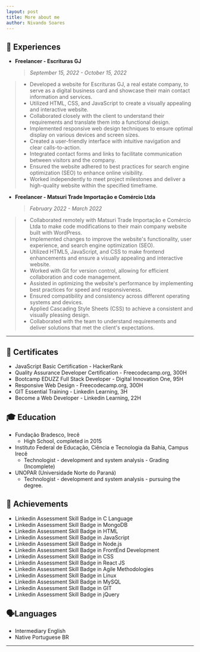 ```yaml
---
layout: post
title: More about me
author: Nivando Soares
---
```


## 💼 Experiences



- **Freelancer - Escrituras GJ**

  > *September 15, 2022 - October 15, 2022*

>
>- Developed a website for Escrituras GJ, a real estate company, to serve as a digital business card and showcase their main contact information and services.
>- Utilized HTML, CSS, and JavaScript to create a visually appealing and interactive website.
>- Collaborated closely with the client to understand their requirements and translate them into a functional design.
>- Implemented responsive web design techniques to ensure optimal display on various devices and screen sizes.
>- Created a user-friendly interface with intuitive navigation and clear calls-to-action.
>- Integrated contact forms and links to facilitate communication between visitors and the company.
>- Ensured the website adhered to best practices for search engine optimization (SEO) to enhance online visibility.
>- Worked independently to meet project milestones and deliver a high-quality website within the specified timeframe.



- **Freelancer - Matsuri Trade Importação e Comércio Ltda**

  > *February 2022 - March 2022*

>
>
>- Collaborated remotely with Matsuri Trade Importação e Comércio Ltda to make code modifications to their main company website built with WordPress.
>- Implemented changes to improve the website's functionality, user experience, and search engine optimization (SEO).
>- Utilized HTML5, JavaScript, and CSS to make frontend enhancements and ensure a visually appealing and interactive website.
>- Worked with Git for version control, allowing for efficient collaboration and code management.
>- Assisted in optimizing the website's performance by implementing best practices for speed and responsiveness.
>- Ensured compatibility and consistency across different operating systems and devices.
>- Applied Cascading Style Sheets (CSS) to achieve a consistent and visually pleasing design.
>- Collaborated with the team to understand requirements and deliver solutions that met the client's expectations.

---



## 📜 Certificates

- JavaScript Basic Certification - HackerRank
- Quality Assurance Developer Certification - Freecodecamp.org, 300H
- Bootcamp EDUZZ Full Stack Developer - Digital Innovation One, 95H
- Responsive Web Design - Freecodecamp.org, 300H
- GIT Essential Training - Linkedin Learning, 3H
- Become a Web Developer - Linkedin Learning, 22H

## 🎓 Education

- Fundação Bradesco, Irecê
  - High School, completed in 2015
- Instituto Federal de Educação, Ciência e Tecnologia da Bahia, Campus Irecê
  - Technologist - development and system analysis - Grading (Incomplete)
- UNOPAR (Universidade Norte do Paraná)
  - Technologist - development and system analysis - pursuing the degree.

## 🏅 Achievements

- Linkedin Assessment Skill Badge in C Language
- Linkedin Assessment Skill Badge in MongoDB
- Linkedin Assessment Skill Badge in HTML
- Linkedin Assessment Skill Badge in JavaScript
- Linkedin Assessment Skill Badge in Node.js
- Linkedin Assessment Skill Badge in FrontEnd Development
- Linkedin Assessment Skill Badge in CSS
- Linkedin Assessment Skill Badge in React JS
- Linkedin Assessment Skill Badge in Agile Methodologies
- Linkedin Assessment Skill Badge in Linux
- Linkedin Assessment Skill Badge in MySQL
- Linkedin Assessment Skill Badge in GIT
- Linkedin Assessment Skill Badge in jQuery

## 🗣️Languages

- Intermediary English 
- Native Portuguese BR

---
